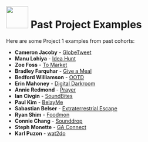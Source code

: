 # <img src="https://cloud.githubusercontent.com/assets/7833470/10899314/63829980-8188-11e5-8cdd-4ded5bcb6e36.png" height="60"> Past Project Examples

Here are some Project 1 examples from past cohorts:

* **Cameron Jacoby** - <a href="http://globetweet.herokuapp.com" >GlobeTweet</a>
* **Manu Lohiya**  - <a href="https://startupwdi.herokuapp.com" >Idea Hunt</a>
* **Zoe Foss** - <a href="http://farmers-market-finder.herokuapp.com" >To Market</a>
* **Bradley Farquhar** - <a href="http://www.giveameal.today" >Give a Meal</a>
* **Bedford Williamson**  - <a href="http://ootd-demo.herokuapp.com" >OOTD</a>
* **Erin Mahoney**  - <a href="https://digital-darkroom.herokuapp.com" >Digital Darkroom</a>
* **Annie Redmond** - <a href="https://aqueous-journey-5377.herokuapp.com" >Prayer</a>
* **Ian Civgin**  - <a href="http://sound-bites.herokuapp.com" >SoundBites</a>
* **Paul Kim** - <a href="http://belayme.herokuapp.com" >BelayMe</a>
* **Sabastian Belser**  - <a href="https://extraterrestrial-excape.herokuapp.com" >Extraterrestrial Escape</a>
* **Ryan Shim** - <a href="https://firstproject24.herokuapp.com" >Foodmon</a>
* **Connie Chang** - <a href="http://sounddrop.herokuapp.com" >Sounddrop</a>
* **Steph Monette** - <a href="http://ga-connect.herokuapp.com" >GA Connect</a>
* **Karl Puzon** - <a href="http://wat2do.herokuapp.com" >wat2do</a>
